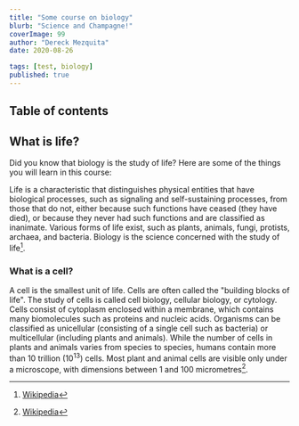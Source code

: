 ```yaml
---
title: "Some course on biology"
blurb: "Science and Champagne!"
coverImage: 99
author: "Dereck Mezquita"
date: 2020-08-26

tags: [test, biology]
published: true
---
```


## Table of contents

## What is life?

Did you know that biology is the study of life? Here are some of the things you will learn in this course:

Life is a characteristic that distinguishes physical entities that have biological processes, such as signaling and self-sustaining processes, from those that do not, either because such functions have ceased (they have died), or because they never had such functions and are classified as inanimate. Various forms of life exist, such as plants, animals, fungi, protists, archaea, and bacteria. Biology is the science concerned with the study of life[^1].

[^1]: [Wikipedia](https://en.wikipedia.org/wiki/Life)

### What is a cell?

A cell is the smallest unit of life. Cells are often called the "building blocks of life". The study of cells is called cell biology, cellular biology, or cytology. Cells consist of cytoplasm enclosed within a membrane, which contains many biomolecules such as proteins and nucleic acids. Organisms can be classified as unicellular (consisting of a single cell such as bacteria) or multicellular (including plants and animals). While the number of cells in plants and animals varies from species to species, humans contain more than 10 trillion (10<sup>13</sup>) cells. Most plant and animal cells are visible only under a microscope, with dimensions between 1 and 100 micrometres[^2].

[^2]: [Wikipedia](https://en.wikipedia.org/wiki/Cell_(biology))